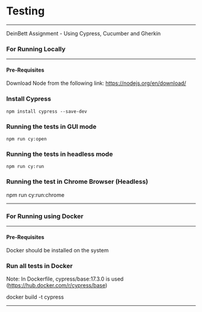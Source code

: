 # Testing  
---
DeinBett Assignment - Using Cypress, Cucumber and Gherkin

### For Running Locally
---
#### Pre-Requisites
Download Node from the following link: https://nodejs.org/en/download/


### Install Cypress

```
npm install cypress --save-dev

```

### Running the tests in GUI mode
```
npm run cy:open

```

### Running the tests in headless mode
```
npm run cy:run

```

### Running the test in Chrome Browser (Headless)

npm run cy:run:chrome

---

### For Running using Docker
---
#### Pre-Requisites

Docker should be installed on the system


### Run all tests in Docker

Note: In Dockerfile,  cypress/base:17.3.0 is used (https://hub.docker.com/r/cypress/base)

docker build -t cypress

---
